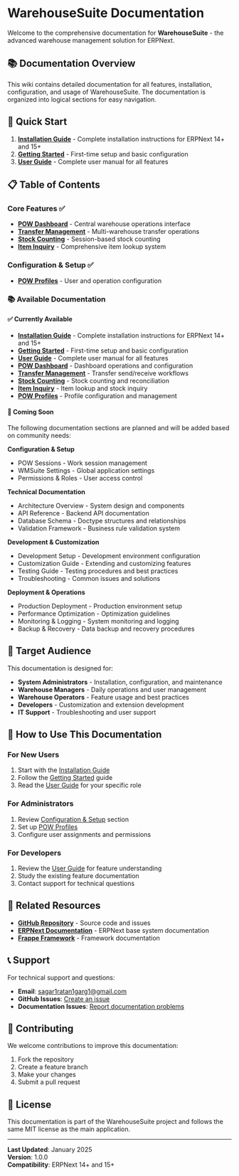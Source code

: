 # WarehouseSuite Documentation

Welcome to the comprehensive documentation for **WarehouseSuite** - the advanced warehouse management solution for ERPNext.

## 📚 Documentation Overview

This wiki contains detailed documentation for all features, installation, configuration, and usage of WarehouseSuite. The documentation is organized into logical sections for easy navigation.

## 🚀 Quick Start

1. **[Installation Guide](installation.md)** - Complete installation instructions for ERPNext 14+ and 15+
2. **[Getting Started](getting-started.md)** - First-time setup and basic configuration
3. **[User Guide](user-guide.md)** - Complete user manual for all features

## 📋 Table of Contents

### Core Features ✅
- **[POW Dashboard](features/pow-dashboard.md)** - Central warehouse operations interface
- **[Transfer Management](features/transfer-management.md)** - Multi-warehouse transfer operations
- **[Stock Counting](features/stock-counting.md)** - Session-based stock counting
- **[Item Inquiry](features/item-inquiry.md)** - Comprehensive item lookup system

### Configuration & Setup ✅
- **[POW Profiles](configuration/pow-profiles.md)** - User and operation configuration

### 📚 Available Documentation

#### ✅ Currently Available
- **[Installation Guide](installation.md)** - Complete installation instructions for ERPNext 14+ and 15+
- **[Getting Started](getting-started.md)** - First-time setup and basic configuration
- **[User Guide](user-guide.md)** - Complete user manual for all features
- **[POW Dashboard](features/pow-dashboard.md)** - Dashboard operations and configuration
- **[Transfer Management](features/transfer-management.md)** - Transfer send/receive workflows
- **[Stock Counting](features/stock-counting.md)** - Stock counting and reconciliation
- **[Item Inquiry](features/item-inquiry.md)** - Item lookup and stock inquiry
- **[POW Profiles](configuration/pow-profiles.md)** - Profile configuration and management

#### 🔄 Coming Soon
The following documentation sections are planned and will be added based on community needs:

**Configuration & Setup**
- POW Sessions - Work session management
- WMSuite Settings - Global application settings
- Permissions & Roles - User access control

**Technical Documentation**
- Architecture Overview - System design and components
- API Reference - Backend API documentation
- Database Schema - Doctype structures and relationships
- Validation Framework - Business rule validation system

**Development & Customization**
- Development Setup - Development environment configuration
- Customization Guide - Extending and customizing features
- Testing Guide - Testing procedures and best practices
- Troubleshooting - Common issues and solutions

**Deployment & Operations**
- Production Deployment - Production environment setup
- Performance Optimization - Optimization guidelines
- Monitoring & Logging - System monitoring and logging
- Backup & Recovery - Data backup and recovery procedures

## 🎯 Target Audience

This documentation is designed for:
- **System Administrators** - Installation, configuration, and maintenance
- **Warehouse Managers** - Daily operations and user management
- **Warehouse Operators** - Feature usage and best practices
- **Developers** - Customization and extension development
- **IT Support** - Troubleshooting and user support

## 📖 How to Use This Documentation

### For New Users
1. Start with the [Installation Guide](installation.md)
2. Follow the [Getting Started](getting-started.md) guide
3. Read the [User Guide](user-guide.md) for your specific role

### For Administrators
1. Review [Configuration & Setup](configuration/) section
2. Set up [POW Profiles](configuration/pow-profiles.md)
3. Configure user assignments and permissions

### For Developers
1. Review the [User Guide](user-guide.md) for feature understanding
2. Study the existing feature documentation
3. Contact support for technical questions

## 🔗 Related Resources

- **[GitHub Repository](https://github.com/sagarrgarg/warehousesuite)** - Source code and issues
- **[ERPNext Documentation](https://docs.erpnext.com/)** - ERPNext base system documentation
- **[Frappe Framework](https://frappeframework.com/docs)** - Framework documentation

## 📞 Support

For technical support and questions:
- **Email**: sagar1ratan1garg1@gmail.com
- **GitHub Issues**: [Create an issue](https://github.com/sagarrgarg/warehousesuite/issues)
- **Documentation Issues**: [Report documentation problems](https://github.com/sagarrgarg/warehousesuite/issues)

## 📝 Contributing

We welcome contributions to improve this documentation:
1. Fork the repository
2. Create a feature branch
3. Make your changes
4. Submit a pull request

## 📄 License

This documentation is part of the WarehouseSuite project and follows the same MIT license as the main application.

---

**Last Updated**: January 2025  
**Version**: 1.0.0  
**Compatibility**: ERPNext 14+ and 15+ 